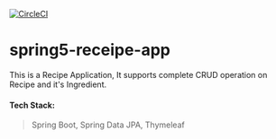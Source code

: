 [![CircleCI](https://circleci.com/gh/mathan26/spring5-receipe-app.svg?style=svg)](https://circleci.com/gh/mathan26/spring5-receipe-app)

# spring5-receipe-app

This is a Recipe Application, It supports complete CRUD operation on Recipe and it's Ingredient.

#### Tech Stack: 

> Spring Boot, Spring Data JPA, Thymeleaf